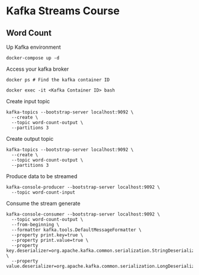 # Kafka Streams Course

## Word Count

Up Kafka environment
```shell
docker-compose up -d
```

Access your kafka broker
```shell
docker ps # Find the kafka container ID

docker exec -it <Kafka Container ID> bash
```

Create input topic
```shell
kafka-topics --bootstrap-server localhost:9092 \ 
  --create \ 
  --topic word-count-output \
  --partitions 3
```

Create output topic
```shell
kafka-topics --bootstrap-server localhost:9092 \ 
  --create \ 
  --topic word-count-output \
  --partitions 3
```

Produce data to be streamed
```shell
kafka-console-producer --bootstrap-server localhost:9092 \
  --topic word-count-input
```

Consume the stream generate
```shell
kafka-console-consumer --bootstrap-server localhost:9092 \
  --topic word-count-output \
  --from-beginning \
  --formatter kafka.tools.DefaultMessageFormatter \
  --property print.key=true \
  --property print.value=true \
  --property key.deserializer=org.apache.kafka.common.serialization.StringDeserializer \
  --property value.deserializer=org.apache.kafka.common.serialization.LongDeserializer
```